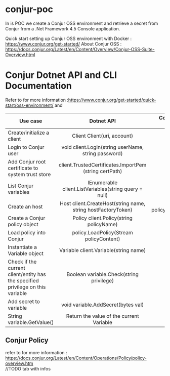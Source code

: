 # conjur-poc 

In is POC we create a Conjur OSS environment and retrieve a secret from Conjur from a .Net Framework 4.5 Console application.

Quick start setting up Conjur OSS environment with Docker : https://www.conjur.org/get-started/
About Conjur OSS : https://docs.conjur.org/Latest/en/Content/Overview/Conjur-OSS-Suite-Overview.html

# Conjur Dotnet API and CLI Documentation 
Refer to for more information :https://www.conjur.org/get-started/quick-start/oss-environment/ and 


| Use case        | Dotnet API           | Conjur CLI  |
| ------------- |:-------------:| -----:|
| Create/initialize a client       | Client Client(uri, account) | / |
| Login to Conjur user      | void client.LogIn(string userName, string password)      |   / |
| Add Conjur root certificate to system trust store    | client.TrustedCertificates.ImportPem (string certPath) |   / |
| List Conjur variables     | IEnumerable<Variable> client.ListVariables(string query = null)      |   / |
| Create an host | Host client.CreateHost(string name, string hostFactoryToken)      |   In policy.yml |
| Create a Conjur policy object     | Policy client.Policy(string policyName)      |   / |
|Load policy into Conjur     | policy.LoadPolicy(Stream policyContent)      |   / |
| Instantiate a Variable object      | Variable client.Variable(string name)      |   / |
| Check if the current client/entity has the specified privilege on this variable | Boolean variable.Check(string privilege)      |   / |
| Add secret to variable | void variable.AddSecret(bytes val)|    / |
| String variable.GetValue() | Return the value of the current Variable    |    / |



## Conjur Policy 
refer to for more information : https://docs.conjur.org/Latest/en/Content/Operations/Policy/policy-overview.htm
\
//TODO tab with infos
